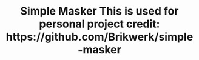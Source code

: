 <h1 align="center">
  Simple Masker
  This is used for personal project
  credit: https://github.com/Brikwerk/simple-masker
  <br>
</h1>